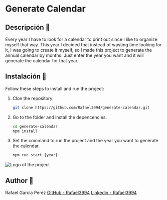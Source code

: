 # Generate Calendar

## Descripción 📄

Every year I have to look for a calendar to print out since I like to organize myself that way. This year I decided that instead of wasting time looking for it, I was going to create it myself, so I made this project to generate the annual calendar by months. Just enter the year you want and it will generate the calendar for that year.

## Instalación 🚀

Follow these steps to install and run the project:

1. Clon the repository:
   ```bash
   git clone https://github.com/Rafael3994/generate-calendar.git
   ```

2. Go to the folder and install the depencencies.
   ```bash
   cd generate-calendar
   npm install
   ```

3. Set the command to run the project and the year you want to generate the calendar.
    ```bash
   npm run start {year}
   ```

![Logo of the project](./assets/screeshot-project.png)

## Author 👑
Rafael Garcia Perez
[GitHub - Rafael3994](https://github.com/Rafael3994)
[Linkedin - Rafael3994](https://www.linkedin.com/in/rafael3994/)